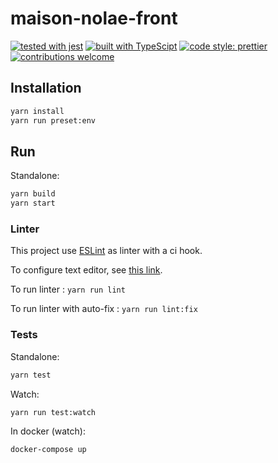 # maison-nolae-front

[![tested with jest](https://img.shields.io/badge/tested_with-jest-99424f.svg)](https://github.com/facebook/jest) [![built with TypeScipt](https://badgen.net/badge/types/TypeScript)](https://www.typescriptlang.org)
[![code style: prettier](https://img.shields.io/badge/code_style-prettier-ff69b4.svg?style=shield)](https://github.com/prettier/prettier)
[![contributions welcome](https://img.shields.io/badge/contributions-welcome-brightgreen.svg?style=flat)](https://github.com/dwyl/esta/issues)

## Installation

```bash
yarn install
yarn run preset:env
```

## Run

Standalone:

```bash
yarn build
yarn start
```

### Linter

This project use [ESLint](https://eslint.org/) as linter with a ci hook.

To configure text editor, see [this link](https://eslint.org/docs/user-guide/integrations).

To run linter : `yarn run lint`

To run linter with auto-fix : `yarn run lint:fix`

### Tests

Standalone:

```bash
yarn test
```

Watch:

```bash
yarn run test:watch
```

In docker (watch):

```bash
docker-compose up
```
